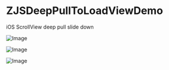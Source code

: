 # ZJSDeepPullToLoadViewDemo
iOS ScrollView deep pull slide down

![Image](https://github.com/zhoujianshun/ZJSDeepPullToLoadViewDemo/tree/master/ScreenShot/1.png)

![Image](https://github.com/zhoujianshun/ZJSDeepPullToLoadViewDemo/tree/master/ScreenShot/2.png)

![Image](https://github.com/zhoujianshun/ZJSDeepPullToLoadViewDemo/tree/master/ScreenShot/3.png)
